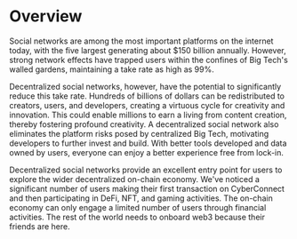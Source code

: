 # Overview

Social networks are among the most important platforms on the internet today, with the five largest generating about $150 billion annually. However, strong network effects have trapped users within the confines of Big Tech's walled gardens, maintaining a take rate as high as 99%.

Decentralized social networks, however, have the potential to significantly reduce this take rate. Hundreds of billions of dollars can be redistributed to creators, users, and developers, creating a virtuous cycle for creativity and innovation. This could enable millions to earn a living from content creation, thereby fostering profound creativity. A decentralized social network also eliminates the platform risks posed by centralized Big Tech, motivating developers to further invest and build. With better tools developed and data owned by users, everyone can enjoy a better experience free from lock-in.

Decentralized social networks provide an excellent entry point for users to explore the wider decentralized on-chain economy. We've noticed a significant number of users making their first transaction on CyberConnect and then participating in DeFi, NFT, and gaming activities. The on-chain economy can only engage a limited number of users through financial activities. The rest of the world needs to onboard web3 because their friends are here.
